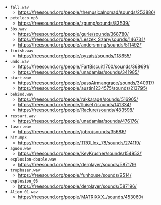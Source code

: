 - `fall.wav`
    - <https://freesound.org/people/themusicalnomad/sounds/253886/>
- `peteleco.mp3`
    - <https://freesound.org/people/zgump/sounds/83539/>
- `30s.wav`
    - <https://freesound.org/people/gurie/sounds/368780/>
    - <https://freesound.org/people/Leszek_Szary/sounds/146731/>
    - <https://freesound.org/people/andersmmg/sounds/511492/>
- `finish.wav`
    - <https://freesound.org/people/pyzaist/sounds/118655/>
- `undo.wav`
    - <https://freesound.org/people/FartBiscuit1700/sounds/368691/>
    - <https://freesound.org/people/unadamlar/sounds/341985/>
- `start.wav`
    - <https://freesound.org/people/passAirmangrace/sounds/340917/>
    - <https://freesound.org/people/austin1234575/sounds/213795/>
- `behind.wav`
    - <https://freesound.org/people/rakkarage/sounds/516905/>
    - <https://freesound.org/people/lluiset7/sounds/141334/>
    - <https://freesound.org/people/Raclure/sounds/483598/>
- `restart.wav`
    - <https://freesound.org/people/unadamlar/sounds/476176/>
- `laser.wav`
    - <https://freesound.org/people/jobro/sounds/35686/>
- `hit.mp3`
    - <https://freesound.org/people/TROLlox_78/sounds/274119/>
- `agudo.wav`
    - <https://freesound.org/people/KeyKrusher/sounds/154953/>
- `explosion-double.wav`
    - <https://freesound.org/people/derplayer/sounds/587179/>
- `trophaser.wav`
    - <https://freesound.org/people/funhouse/sounds/2514/>
- `explosion_06`
    - <https://freesound.org/people/derplayer/sounds/587196/>
- `Alien_01.wav`
    - <https://freesound.org/people/MATRIXXX_/sounds/453060/>
